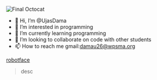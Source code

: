 ![Final Octocat](https://github.com/UjasDama/UjasDama/assets/146843552/78d1f0b6-d6de-4593-81de-3c6e078e5cbc)
- 👋 Hi, I’m @UjasDama
- 👀 I’m interested in programming
- 🌱 I’m currently learning programming
- 💞️ I’m looking to collaborate on code with other students
- 📫 How to reach me gmail:damau26@wpsma.org

<!---
UjasDama/UjasDama is a ✨ special ✨ repository because its `README.md` (this file) appears on your GitHub profile.
You can click the Preview link to take a look at your changes.
--->


[robotface](https://UjasDama.github.io/Robot-Face)
> desc
